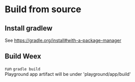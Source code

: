 # Build from source
## Install gradlew   
  See https://gradle.org/install#with-a-package-manager
## Build Weex   
run `gradle build`   
Playground app artifact will be under 'playground/app/build'
